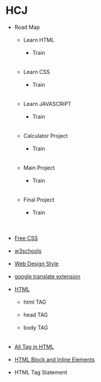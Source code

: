 # HCJ

<ul>
  <li>Road Map<br>
    <br>
    <ul>
      <li>Learn HTML<br>
        <br>
        <ul>
        <li>Train</li><br>
        </ul>
      </li><br>
      <li>Learn CSS<br>
        <br>
        <ul>
        <li>Train</li><br>
        </ul>
      </li><br>
      <li>Learn JAVASCRIPT<br>
        <br>
        <ul>
        <li>Train</li><br>
        </ul>
      </li><br>
      <li>Calculator Project<br>
        <br>
        <ul>
        <li>Train</li><br>
        </ul>
      </li><br>
      <li>Main Project<br>
        <br>
        <ul>
        <li>Train</li><br>
        </ul>
      </li><br>
      <li>Final Project<br>
        <br>
        <ul>
        <li>Train</li><br>
        </ul>
      </li><br>
    </ul>
  </li><br>
  <li><a href="https://www.free-css.com/free-css-templates">Free CSS</a></li><br>
  <li><a href="https://www.w3schools.com/">w3schools</a></li><br>
  <li><a href="https://laman7.com/website-design-style/">Web Design Style</a></li><br>
  <li><a href="https://chrome.google.com/webstore/detail/google-translate/aapbdbdomjkkjkaonfhkkikfgjllcleb?hl=en">google translate extension</a></li><br>
  <li><a href="https://www.w3schools.com/html/">HTML</a>
    <br>
    <br>
    <ul>
      <li>html TAG</li><br>
      <li>head TAG</li><br>
      <li>body TAG</li><br>
    </ul>
  </li><br>
  <li><a href="https://www.w3schools.com/tags/default.asp">All Tag in HTML</a></li><br>
  <li><a href="https://www.w3schools.com/html/html_blocks.asp">HTML Block and Inline Elements</a></li><br>
  <li>HTML Tag Statement</li><br>
</ul>
